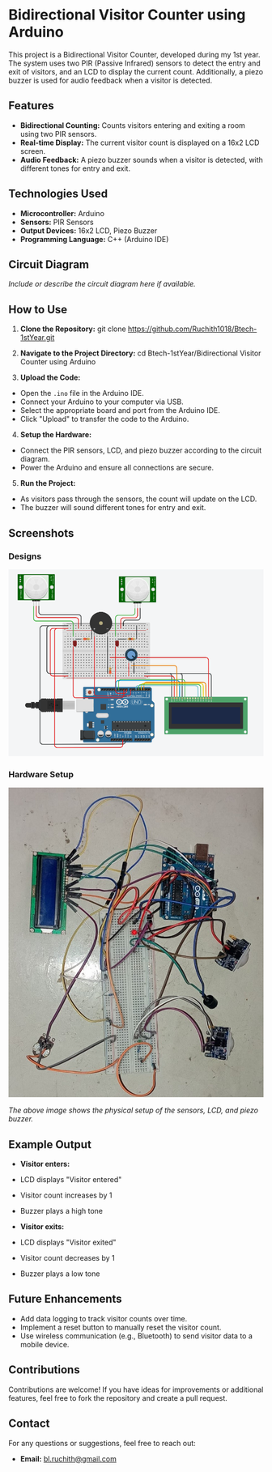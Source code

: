 # Bidirectional Visitor Counter using Arduino

This project is a Bidirectional Visitor Counter, developed during my 1st year. The system uses two PIR (Passive Infrared) sensors to detect the entry and exit of visitors, and an LCD to display the current count. Additionally, a piezo buzzer is used for audio feedback when a visitor is detected.

## Features

- **Bidirectional Counting:** Counts visitors entering and exiting a room using two PIR sensors.
- **Real-time Display:** The current visitor count is displayed on a 16x2 LCD screen.
- **Audio Feedback:** A piezo buzzer sounds when a visitor is detected, with different tones for entry and exit.

## Technologies Used

- **Microcontroller:** Arduino
- **Sensors:** PIR Sensors
- **Output Devices:** 16x2 LCD, Piezo Buzzer
- **Programming Language:** C++ (Arduino IDE)

## Circuit Diagram

*Include or describe the circuit diagram here if available.*

## How to Use

1. **Clone the Repository:**
git clone https://github.com/Ruchith1018/Btech-1stYear.git

2. **Navigate to the Project Directory:**
cd Btech-1stYear/Bidirectional Visitor Counter using Arduino

3. **Upload the Code:**
- Open the `.ino` file in the Arduino IDE.
- Connect your Arduino to your computer via USB.
- Select the appropriate board and port from the Arduino IDE.
- Click "Upload" to transfer the code to the Arduino.

4. **Setup the Hardware:**
- Connect the PIR sensors, LCD, and piezo buzzer according to the circuit diagram.
- Power the Arduino and ensure all connections are secure.

5. **Run the Project:**
- As visitors pass through the sensors, the count will update on the LCD.
- The buzzer will sound different tones for entry and exit.

## Screenshots

### Designs

![Software Design](design.png)

### Hardware Setup

![Hardware Setup](design.jpg)

*The above image shows the physical setup of the sensors, LCD, and piezo buzzer.*

## Example Output

- **Visitor enters:**
- LCD displays "Visitor entered"
- Visitor count increases by 1
- Buzzer plays a high tone

- **Visitor exits:**
- LCD displays "Visitor exited"
- Visitor count decreases by 1
- Buzzer plays a low tone

## Future Enhancements

- Add data logging to track visitor counts over time.
- Implement a reset button to manually reset the visitor count.
- Use wireless communication (e.g., Bluetooth) to send visitor data to a mobile device.

## Contributions

Contributions are welcome! If you have ideas for improvements or additional features, feel free to fork the repository and create a pull request.

## Contact

For any questions or suggestions, feel free to reach out:

- **Email:** bl.ruchith@gmail.com



